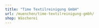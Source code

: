 ```yaml
---
title: "Time Textilreinigung GmbH"
url: /muenchen/time-textilreinigung-gmbh/
shop: Wäscherei
---
```


